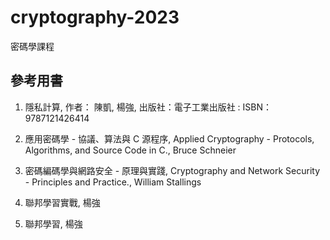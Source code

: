 # cryptography-2023

密碼學課程

## 參考用書

1. 隱私計算, 作者： 陳凱, 楊強, 出版社：電子工業出版社 : ISBN：9787121426414

2. 應用密碼學 - 協議、算法與 C 源程序, Applied Cryptography - Protocols, Algorithms, and Source Code in C., Bruce Schneier

3. 密碼編碼學與網路安全 - 原理與實踐, Cryptography and Network Security - Principles and Practice., William Stallings

4. 聯邦學習實戰, 楊強

5. 聯邦學習, 楊強